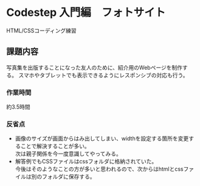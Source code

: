 # Codestep 入門編　フォトサイト
HTML/CSSコーディング練習


## 課題内容
写真集を出版することになった友人のために、紹介用のWebページを制作する。
スマホやタブレットでも表示できるようにレスポンシブの対応も行う。



### 作業時間
約3.5時間

### 反省点
- 画像のサイズが画面からはみ出してしまい、widthを設定する箇所を変更することで解決することが多い。  
次は親子関係を今一度意識してやってみる。
- 解答例でもCSSファイルはcssフォルダに格納されていた。  
今後はそのようなことの方が多いと思われるので、次からはhtmlとcssファイルは別のフォルダに保存する。
